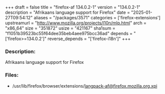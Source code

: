 +++
draft = false
title = "firefox-af 134.0.2-1"
version = "134.0.2-1"
description = "Afrikaans language support for Firefox"
date = "2025-01-27T09:54:12"
aliases = "/packages/3571"
categories = ['firefox-extensions']
upstreamurl = "http://www.mozilla.org/projects/l10n/mlp.html"
arch = "x86_64"
size = "351872"
usize = "421167"
sha1sum = "f1051b39523bc55f64dee35beb4aee975bcc36ad"
depends = "['firefox>=134.0.2']"
reverse_depends = "['firefox-i18n']"
+++
### Description: 
Afrikaans language support for Firefox

### Files: 
* /usr/lib/firefox/browser/extensions/langpack-af@firefox.mozilla.org.xpi
